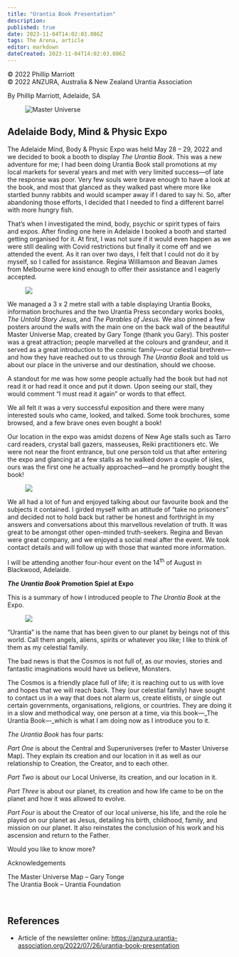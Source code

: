 ```yaml
---
title: "Urantia Book Presentation"
description: 
published: true
date: 2023-11-04T14:02:03.086Z
tags: The Arena, article
editor: markdown
dateCreated: 2023-11-04T14:02:03.086Z
---
```


<p class="v-card v-sheet theme--light gray lighten-3 px-2">© 2022 Phillip Marriott<br>© 2022 ANZURA, Australia & New Zealand Urantia Association</p>

By Phillip Marriott, Adelaide, SA

<figure id="Figure_1" class="image urantiapedia">
<img src="/image/article/The_Arena/Master-Universe-GT.jpg" alt="Master Universe">
</figure>

## Adelaide Body, Mind & Physic Expo

The Adelaide Mind, Body & Physic Expo was held May 28 – 29, 2022 and we decided to book a booth to display _The Urantia Book_. This was a new adventure for me; I had been doing Urantia Book stall promotions at my local markets for several years and met with very limited success—of late the response was poor. Very few souls were brave enough to have a look at the book, and most that glanced as they walked past where more like startled bunny rabbits and would scamper away if I dared to say hi. So, after abandoning those efforts, I decided that I needed to find a different barrel with more hungry fish.

That’s when I investigated the mind, body, psychic or spirit types of fairs and expos. After finding one here in Adelaide I booked a booth and started getting organised for it. At first, I was not sure if it would even happen as we were still dealing with Covid restrictions but finally it come off and we attended the event. As it ran over two days, I felt that I could not do it by myself, so I called for assistance. Regina Williamson and Beavan James from Melbourne were kind enough to offer their assistance and I eagerly accepted.

<figure id="Figure_2" class="image urantiapedia image-style-align-right">
<img src="/image/article/The_Arena/IMG-20220707-WA0000-e1658988650485-300x225.jpg">
</figure>

We managed a 3 x 2 metre stall with a table displaying Urantia Books, information brochures and the two Urantia Press secondary works books, _The Untold Story Jesus,_ and _The Parables of Jesus_. We also pinned a few posters around the walls with the main one on the back wall of the beautiful Master Universe Map, created by Gary Tonge (thank you Gary). This poster was a great attraction; people marvelled at the colours and grandeur, and it served as a great introduction to the cosmic family—our celestial brethren—and how they have reached out to us through _The Urantia Book_ and told us about our place in the universe and our destination, should we choose.

A standout for me was how some people actually had the book but had not read it or had read it once and put it down. Upon seeing our stall, they would comment “I must read it again” or words to that effect.

We all felt it was a very successful exposition and there were many interested souls who came, looked, and talked. Some took brochures, some browsed, and a few brave ones even bought a book!

Our location in the expo was amidst dozens of New Age stalls such as Tarro card readers, crystal ball gazers, masseuses, Reiki practitioners etc. We were not near the front entrance, but one person told us that after entering the expo and glancing at a few stalls as he walked down a couple of isles, ours was the first one he actually approached—and he promptly bought the book!

<figure id="Figure_3" class="image urantiapedia image-style-align-left">
<img src="/image/article/The_Arena/IMG-20220707-WA0004-e1658988826320-300x225.jpg">
</figure>

We all had a lot of fun and enjoyed talking about our favourite book and the subjects it contained. I girded myself with an attitude of “take no prisoners” and decided not to hold back but rather be honest and forthright in my answers and conversations about this marvellous revelation of truth. It was great to be amongst other open-minded truth-seekers. Regina and Bevan were great company, and we enjoyed a social meal after the event. We took contact details and will follow up with those that wanted more information.

I will be attending another four-hour event on the 14<sup>th</sup> of August in Blackwood, Adelaide.

**_The Urantia Book_ Promotion Spiel at Expo**

This is a summary of how I introduced people to _The Urantia Book_ at the Expo.

<figure id="Figure_4" class="image urantiapedia image-style-align-left">
<img src="/image/article/The_Arena/first-UB-cover.jpg">
</figure>

“Urantia” is the name that has been given to our planet by beings not of this world. Call them angels, aliens, spirits or whatever you like; I like to think of them as my celestial family.

The bad news is that the Cosmos is not full of, as our movies, stories and fantastic imaginations would have us believe, Monsters.

The Cosmos is a friendly place full of life; it is reaching out to us with love and hopes that we will reach back. They (our celestial family) have sought to contact us in a way that does not alarm us, create elitists, or single out certain governments, organisations, religions, or countries. They are doing it in a slow and methodical way, one person at a time, via this book—_The Urantia Book—_which is what I am doing now as I introduce you to it.

_The Urantia Book_ has four parts:

_Part One_ is about the Central and Superuniverses (refer to Master Universe Map). They explain its creation and our location in it as well as our relationship to Creation, the Creator, and to each other.

_Part Two_ is about our Local Universe, its creation, and our location in it.

_Part Three_ is about our planet, its creation and how life came to be on the planet and how it was allowed to evolve.

_Part Four_ is about the Creator of our local universe, his life, and the role he played on our planet as Jesus, detailing his birth, childhood, family, and mission on our planet. It also reinstates the conclusion of his work and his ascension and return to the Father.

Would you like to know more?

Acknowledgements

The Master Universe Map – Gary Tonge  
The Urantia Book – Urantia Foundation

<br style="clear:both;"/>

## References

- Article of the newsletter online: https://anzura.urantia-association.org/2022/07/26/urantia-book-presentation